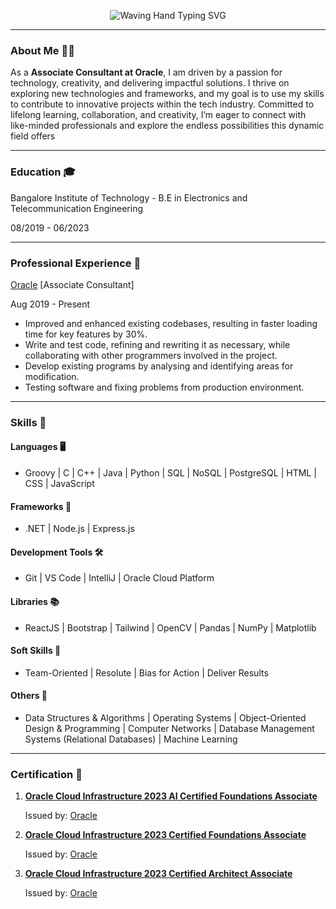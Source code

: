 <p align="center">
  <img src="https://readme-typing-svg.herokuapp.com?font=Fira+Code&size=24&pause=1000&color=FFFFFF&center=true&vCenter=true&width=500&lines=Hi+there+👋%2C+I'm+Abhishek+Kumar.;Hi+there+🖐%2C+I'm+Abhishek+Kumar.;Hi+there+✋%2C+I'm+Abhishek+Kumar.;Hi+there+🖖%2C+I'm+Abhishek+Kumar." alt="Waving Hand Typing SVG" />
</p>

<!--
**Abhixs1/Abhixs1** is a ✨ _special_ ✨ repository because its `README.md` (this file) appears on your GitHub profile.

Here are some ideas to get you started:

- 🔭 I’m currently working on ...
- 🌱 I’m currently learning ...
- 👯 I’m looking to collaborate on ...
- 🤔 I’m looking for help with ...
- 💬 Ask me about ...
- 📫 How to reach me: ...
- 😄 Pronouns: ...
- ⚡ Fun fact: ...
-->
___
### About Me 🧑‍💻

As a **Associate Consultant at Oracle**, I am driven by a passion for technology, creativity, and delivering impactful solutions. I thrive on exploring new technologies and frameworks, and my goal is to use my skills to contribute to innovative projects within the tech industry. Committed to lifelong learning, collaboration, and creativity, I’m eager to connect with like-minded professionals and explore the endless possibilities this dynamic field offers
___
### Education 🎓 

Bangalore Institute of Technology - B.E in Electronics and Telecommunication Engineering 

08/2019 - 06/2023
___
### Professional Experience 💼 

[Oracle](https://www.oracle.com) [Associate Consultant]

Aug 2019 - Present
- Improved and enhanced existing codebases, resulting in faster loading time for key features by 30%.
- Write and test code, refining and rewriting it as necessary, while collaborating with other programmers involved in the project.
- Develop existing programs by analysing and identifying areas for modification.
- Testing software and fixing problems from production environment.

___
### Skills 💼

#### **Languages** 🖥️
- Groovy | C | C++ | Java | Python | SQL | NoSQL | PostgreSQL | HTML | CSS | JavaScript

#### **Frameworks** 🔧
- .NET | Node.js | Express.js

#### **Development Tools** 🛠️
- Git | VS Code | IntelliJ | Oracle Cloud Platform

#### **Libraries** 📚
- ReactJS | Bootstrap | Tailwind | OpenCV | Pandas | NumPy | Matplotlib

#### **Soft Skills** 🤝
- Team-Oriented | Resolute | Bias for Action | Deliver Results

#### **Others** 🧠
- Data Structures & Algorithms | Operating Systems | Object-Oriented Design & Programming | Computer Networks | Database Management Systems (Relational Databases) | Machine Learning

___
### Certification 📜

1. **[Oracle Cloud Infrastructure 2023 AI Certified Foundations Associate](https://catalog-education.oracle.com/ords/certview/sharebadge?id=BCC36F0C762069472A2E94A51D03041648156E14D29F676836D63C3D8B5A7103)**
   
     Issued by: [Oracle](https://www.oracle.com)

3. **[Oracle Cloud Infrastructure 2023 Certified Foundations Associate](https://catalog-education.oracle.com/ords/certview/sharebadge?id=6C957EEDE5A82E640C5D33E7C3FB4BB2AD981C2AA2E1951D5610AEFF2D48FC10)**
   
    Issued by: [Oracle](https://www.oracle.com)

5. **[Oracle Cloud Infrastructure 2023 Certified Architect Associate](https://catalog-education.oracle.com/ords/certview/sharebadge?id=CF0C6750C94393B5AD3A81D3484EF3B22A3F866E2716BACC74B96FA680D44C88)**
   
    Issued by: [Oracle](https://www.oracle.com)
